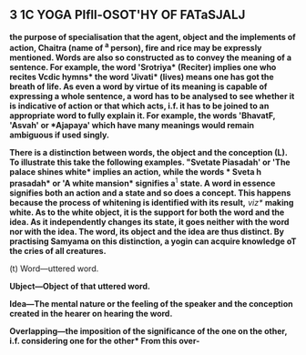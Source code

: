 ## 3 1C YOGA PIfll-OSOT'HY OF FATaSJALJ

**the purpose of specialisation that the agent, object and the implements of action, Chaitra (name of <sup>a</sup> person), fire and rice may be expressly mentioned. Words are also so constructed as to convey the meaning of a sentence. For example, the word 'Srotriya\* (Reciter) implies one who recites Vcdic hymns\* the word 'Jivati\* (lives) means one has got the breath of life. As even a word by virtue of its meaning is capable of expressing a whole sentence, a word has to be analysed to see whether it is indicative of action or that which acts, i.f. it has to be joined to an appropriate word to fully explain it. For example, the words 'BhavatF, 'Asvah' or \*Ajapaya' which have many meanings would remain ambiguous if used singly.**

**There is a distinction between words, the object and the conception (L). To illustrate this take the following examples. "Svetate Piasadah' or 'The palace shines white\* implies an action, while the words \* Sveta h prasadah\* or 'A white mansion\* signifies a**<sup>1</sup> **state. A word in essence signifies both an action and a state and so does a concept. This happens because the process of whitening is identified with its result,** *viz\** **making white. As to the white object, it is the support for both the word and the idea. As it independently changes its state, it goes neither with the word nor with the idea. The word, its object and the idea are thus distinct. By practising Samyama on this distinction, a yogin can acquire knowledge oT the cries of all creatures.**

(t) Word—uttered word.

**Ubject—Object of that uttered word.**

**Idea—The mental nature or the feeling of the speaker and the conception created in the hearer on hearing the word.**

**Overlapping—the imposition of the significance of the one on the other, i.f. considering one for the other\* From this over-**